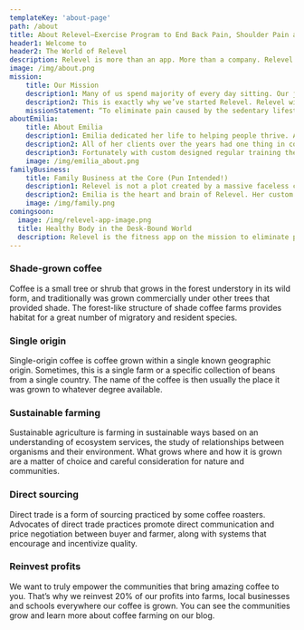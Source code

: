 ```yaml
---
templateKey: 'about-page'
path: /about
title: About Relevel–Exercise Program to End Back Pain, Shoulder Pain and other problems caused by the sedentary lifestyle
header1: Welcome to 
header2: The World of Relevel
description: Relevel is more than an app. More than a company. Relevel is a path forward for the world harmed by the desk jobs. With Revel you will prepare your body for the challenges introduced by your daily job. With Relevel you will thrive.
image: /img/about.png
mission: 
    title: Our Mission
    description1: Many of us spend majority of every day sitting. Our jobs require us to spend long hours at our desks or in conference rooms. Unfortunately, human body is not well adapted to this new reality. Sooner rather than later we’re starting to feel the consequences of the sedentary lifestyle. We feel the pain. Our backs, necks, shoulders... and other parts of the body are affected and our productive lives are quickly turning into an unproductive nightmare.
    description2: This is exactly why we’ve started Relevel. Relevel will give you your life back. Our training programs are custom built to counter the damage caused by desk jobs. We’re on the mission to eliminate pain caused by the sedentary lifestyle.
    missionStatement: “To eliminate pain caused by the sedentary lifestyle”
aboutEmilia: 
    title: About Emilia
    description1: Emilia dedicated her life to helping people thrive. As a certified Pilates trainer she works with professionals of all walks of life affected by the severe pain in various areas of the body. 
    description2: All of her clients over the years had one thing in common–their bodies were not adapted to unavoidable requirements of daily life. With either lack of regular training or the wrong training, their lives quickly degraded to an insufferable existence full of misery. 
    description3: Fortunately with custom designed regular training they managed to reverse the damage and get back to their lives fully equipped for the future. With Relevel Emilia brings the magic of those highly successful training programs to the entire world!
    image: /img/emilia_about.png
familyBusiness:
    title: Family Business at the Core (Pun Intended!)
    description1: Relevel is not a plot created by a massive faceless corporation. Relevel is a business started by a family (Emilia and her husband Marcin) wanting to help people thrive. Our commitment to the mission is the foundation of everything we do.
    description2: Emilia is the heart and brain of Relevel. Her custom designed training programs are assuring that Relevel can achieve its mission. Marcin is responsible for design and the technical side of the project.
    image: /img/family.png
comingsoon:
  image: /img/relevel-app-image.png
  title: Healthy Body in the Desk-Bound World
  description: Relevel is the fitness app on the mission to eliminate pain caused by the sedentary lifestyle. Professional training plans, easy daily routines and fun exercises, will take the away the aches caused by sitting in front of the computer too much.
---
```

### Shade-grown coffee
Coffee is a small tree or shrub that grows in the forest understory in its wild form, and traditionally was grown commercially under other trees that provided shade. The forest-like structure of shade coffee farms provides habitat for a great number of migratory and resident species.

### Single origin
Single-origin coffee is coffee grown within a single known geographic origin. Sometimes, this is a single farm or a specific collection of beans from a single country. The name of the coffee is then usually the place it was grown to whatever degree available.

### Sustainable farming
Sustainable agriculture is farming in sustainable ways based on an understanding of ecosystem services, the study of relationships between organisms and their environment. What grows where and how it is grown are a matter of choice and careful consideration for nature and communities.

### Direct sourcing
Direct trade is a form of sourcing practiced by some coffee roasters. Advocates of direct trade practices promote direct communication and price negotiation between buyer and farmer, along with systems that encourage and incentivize quality.

### Reinvest profits
We want to truly empower the communities that bring amazing coffee to you. That’s why we reinvest 20% of our profits into farms, local businesses and schools everywhere our coffee is grown. You can see the communities grow and learn more about coffee farming on our blog.

